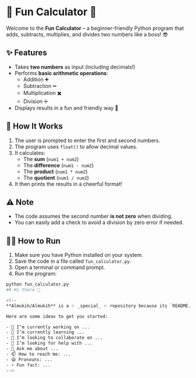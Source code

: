 # 🎉 Fun Calculator 🧮

Welcome to the **Fun Calculator** – a beginner-friendly Python program that adds, subtracts, multiplies, and divides two numbers like a boss! 😎

## ✨ Features

- Takes **two numbers** as input (including decimals!)
- Performs **basic arithmetic operations**:
  - Addition ➕
  - Subtraction ➖
  - Multiplication ✖️
  - Division ➗
- Displays results in a fun and friendly way 🎉

## 🧠 How It Works

1. The user is prompted to enter the first and second numbers.
2. The program uses `float()` to allow decimal values.
3. It calculates:
   - The **sum** (`num1 + num2`)
   - The **difference** (`num1 - num2`)
   - The **product** (`num1 * num2`)
   - The **quotient** (`num1 / num2`)
4. It then prints the results in a cheerful format!

## ⚠️ Note

- The code assumes the second number **is not zero** when dividing.
- You can easily add a check to avoid a division by zero error if needed.

## 🏃‍♂️ How to Run

1. Make sure you have Python installed on your system.
2. Save the code in a file called `fun_calculator.py`.
3. Open a terminal or command prompt.
4. Run the program:

```bash
python fun_calculator.py
## Hi there 👋

<!--
**Almukih/Almukih** is a ✨ _special_ ✨ repository because its `README.md` (this file) appears on your GitHub profile.

Here are some ideas to get you started:

- 🔭 I’m currently working on ...
- 🌱 I’m currently learning ...
- 👯 I’m looking to collaborate on ...
- 🤔 I’m looking for help with ...
- 💬 Ask me about ...
- 📫 How to reach me: ...
- 😄 Pronouns: ...
- ⚡ Fun fact: ...
-->
